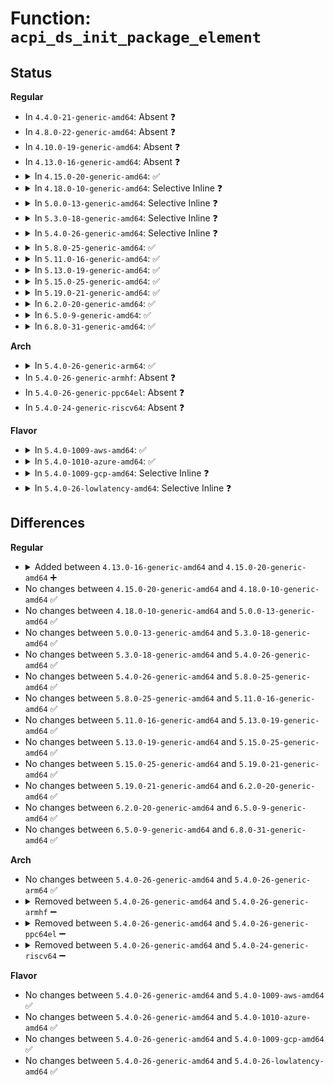 # Function: <code>acpi_ds_init_package_element</code>

## Status
<b>Regular</b>
<ul>
<li>
In <code>4.4.0-21-generic-amd64</code>: Absent ❓
</li>
<li>
In <code>4.8.0-22-generic-amd64</code>: Absent ❓
</li>
<li>
In <code>4.10.0-19-generic-amd64</code>: Absent ❓
</li>
<li>
In <code>4.13.0-16-generic-amd64</code>: Absent ❓
</li>
<li>
<details>
<summary>In <code>4.15.0-20-generic-amd64</code>: ✅</summary>

```c
acpi_status acpi_ds_init_package_element(u8 object_type, union acpi_operand_object * source_object, union acpi_generic_state * state, void * context)
```

```json
{
  "name": "acpi_ds_init_package_element",
  "collision_type": "Unique Global",
  "inline_type": "No",
  "funcs": [
    {
      "addr": 18446744071584436221,
      "name": "acpi_ds_init_package_element",
      "external": true,
      "loc": "drivers/acpi/acpica/dspkginit.c:294",
      "file": "drivers/acpi/acpica/dspkginit.c",
      "inline": "seen, unknown",
      "caller_inline": [],
      "caller_func": [
        "drivers/acpi/acpica/dspkginit.c:acpi_ds_build_internal_package_obj"
      ]
    }
  ],
  "symbols": [
    {
      "addr": 18446744071584436221,
      "name": "acpi_ds_init_package_element",
      "section": ".text",
      "bind": "STB_GLOBAL",
      "size": 600
    }
  ]
}
```
</details>
</li>
<li>
<details>
<summary>In <code>4.18.0-10-generic-amd64</code>: Selective Inline ❓</summary>

```c
acpi_status acpi_ds_init_package_element(u8 object_type, union acpi_operand_object * source_object, union acpi_generic_state * state, void * context)
```

```json
{
  "name": "acpi_ds_init_package_element",
  "collision_type": "Unique Global",
  "inline_type": "Selective",
  "funcs": [
    {
      "addr": 18446744071584659802,
      "name": "acpi_ds_init_package_element",
      "external": true,
      "loc": "drivers/acpi/acpica/dspkginit.c:298",
      "file": "drivers/acpi/acpica/dspkginit.c",
      "inline": "not declared, inlined",
      "caller_inline": [],
      "caller_func": [
        "drivers/acpi/acpica/dspkginit.c:acpi_ds_build_internal_package_obj"
      ]
    }
  ],
  "symbols": [
    {
      "addr": 18446744071584659802,
      "name": "acpi_ds_init_package_element",
      "section": ".text",
      "bind": "STB_GLOBAL",
      "size": 872
    }
  ]
}
```
</details>
</li>
<li>
<details>
<summary>In <code>5.0.0-13-generic-amd64</code>: Selective Inline ❓</summary>

```c
acpi_status acpi_ds_init_package_element(u8 object_type, union acpi_operand_object * source_object, union acpi_generic_state * state, void * context)
```

```json
{
  "name": "acpi_ds_init_package_element",
  "collision_type": "Unique Global",
  "inline_type": "Selective",
  "funcs": [
    {
      "addr": 18446744071584759593,
      "name": "acpi_ds_init_package_element",
      "external": true,
      "loc": "drivers/acpi/acpica/dspkginit.c:324",
      "file": "drivers/acpi/acpica/dspkginit.c",
      "inline": "not declared, inlined",
      "caller_inline": [],
      "caller_func": [
        "drivers/acpi/acpica/dspkginit.c:acpi_ds_build_internal_package_obj"
      ]
    }
  ],
  "symbols": [
    {
      "addr": 18446744071584759593,
      "name": "acpi_ds_init_package_element",
      "section": ".text",
      "bind": "STB_GLOBAL",
      "size": 872
    }
  ]
}
```
</details>
</li>
<li>
<details>
<summary>In <code>5.3.0-18-generic-amd64</code>: Selective Inline ❓</summary>

```c
acpi_status acpi_ds_init_package_element(u8 object_type, union acpi_operand_object * source_object, union acpi_generic_state * state, void * context)
```

```json
{
  "name": "acpi_ds_init_package_element",
  "collision_type": "Unique Global",
  "inline_type": "Selective",
  "funcs": [
    {
      "addr": 18446744071584962080,
      "name": "acpi_ds_init_package_element",
      "external": true,
      "loc": "drivers/acpi/acpica/dspkginit.c:324",
      "file": "drivers/acpi/acpica/dspkginit.c",
      "inline": "not declared, inlined",
      "caller_inline": [],
      "caller_func": [
        "drivers/acpi/acpica/dspkginit.c:acpi_ds_build_internal_package_obj"
      ]
    }
  ],
  "symbols": [
    {
      "addr": 18446744071584962080,
      "name": "acpi_ds_init_package_element",
      "section": ".text",
      "bind": "STB_GLOBAL",
      "size": 878
    }
  ]
}
```
</details>
</li>
<li>
<details>
<summary>In <code>5.4.0-26-generic-amd64</code>: Selective Inline ❓</summary>

```c
acpi_status acpi_ds_init_package_element(u8 object_type, union acpi_operand_object * source_object, union acpi_generic_state * state, void * context)
```

```json
{
  "name": "acpi_ds_init_package_element",
  "collision_type": "Unique Global",
  "inline_type": "Selective",
  "funcs": [
    {
      "addr": 18446744071585097880,
      "name": "acpi_ds_init_package_element",
      "external": true,
      "loc": "drivers/acpi/acpica/dspkginit.c:324",
      "file": "drivers/acpi/acpica/dspkginit.c",
      "inline": "not declared, inlined",
      "caller_inline": [],
      "caller_func": [
        "drivers/acpi/acpica/dspkginit.c:acpi_ds_build_internal_package_obj"
      ]
    }
  ],
  "symbols": [
    {
      "addr": 18446744071585097880,
      "name": "acpi_ds_init_package_element",
      "section": ".text",
      "bind": "STB_GLOBAL",
      "size": 878
    }
  ]
}
```
</details>
</li>
<li>
<details>
<summary>In <code>5.8.0-25-generic-amd64</code>: ✅</summary>

```c
acpi_status acpi_ds_init_package_element(u8 object_type, union acpi_operand_object * source_object, union acpi_generic_state * state, void * context)
```

```json
{
  "name": "acpi_ds_init_package_element",
  "collision_type": "Unique Global",
  "inline_type": "No",
  "funcs": [
    {
      "addr": 18446744071585803394,
      "name": "acpi_ds_init_package_element",
      "external": true,
      "loc": "drivers/acpi/acpica/dspkginit.c:324",
      "file": "drivers/acpi/acpica/dspkginit.c",
      "inline": "seen, unknown",
      "caller_inline": [],
      "caller_func": [
        "drivers/acpi/acpica/dspkginit.c:acpi_ds_build_internal_package_obj"
      ]
    }
  ],
  "symbols": [
    {
      "addr": 18446744071585803394,
      "name": "acpi_ds_init_package_element",
      "section": ".text",
      "bind": "STB_GLOBAL",
      "size": 161
    }
  ]
}
```
</details>
</li>
<li>
<details>
<summary>In <code>5.11.0-16-generic-amd64</code>: ✅</summary>

```c
acpi_status acpi_ds_init_package_element(u8 object_type, union acpi_operand_object * source_object, union acpi_generic_state * state, void * context)
```

```json
{
  "name": "acpi_ds_init_package_element",
  "collision_type": "Unique Global",
  "inline_type": "No",
  "funcs": [
    {
      "addr": 18446744071585924216,
      "name": "acpi_ds_init_package_element",
      "external": true,
      "loc": "drivers/acpi/acpica/dspkginit.c:324",
      "file": "drivers/acpi/acpica/dspkginit.c",
      "inline": "seen, unknown",
      "caller_inline": [],
      "caller_func": [
        "drivers/acpi/acpica/dspkginit.c:acpi_ds_build_internal_package_obj"
      ]
    }
  ],
  "symbols": [
    {
      "addr": 18446744071585924216,
      "name": "acpi_ds_init_package_element",
      "section": ".text",
      "bind": "STB_GLOBAL",
      "size": 161
    }
  ]
}
```
</details>
</li>
<li>
<details>
<summary>In <code>5.13.0-19-generic-amd64</code>: ✅</summary>

```c
acpi_status acpi_ds_init_package_element(u8 object_type, union acpi_operand_object * source_object, union acpi_generic_state * state, void * context)
```

```json
{
  "name": "acpi_ds_init_package_element",
  "collision_type": "Unique Global",
  "inline_type": "No",
  "funcs": [
    {
      "addr": 18446744071585801487,
      "name": "acpi_ds_init_package_element",
      "external": true,
      "loc": "drivers/acpi/acpica/dspkginit.c:324",
      "file": "drivers/acpi/acpica/dspkginit.c",
      "inline": "seen, unknown",
      "caller_inline": [],
      "caller_func": [
        "drivers/acpi/acpica/dspkginit.c:acpi_ds_build_internal_package_obj"
      ]
    }
  ],
  "symbols": [
    {
      "addr": 18446744071585801487,
      "name": "acpi_ds_init_package_element",
      "section": ".text",
      "bind": "STB_GLOBAL",
      "size": 161
    }
  ]
}
```
</details>
</li>
<li>
<details>
<summary>In <code>5.15.0-25-generic-amd64</code>: ✅</summary>

```c
acpi_status acpi_ds_init_package_element(u8 object_type, union acpi_operand_object * source_object, union acpi_generic_state * state, void * context)
```

```json
{
  "name": "acpi_ds_init_package_element",
  "collision_type": "Unique Global",
  "inline_type": "No",
  "funcs": [
    {
      "addr": 18446744071586287173,
      "name": "acpi_ds_init_package_element",
      "external": true,
      "loc": "drivers/acpi/acpica/dspkginit.c:324",
      "file": "drivers/acpi/acpica/dspkginit.c",
      "inline": "seen, unknown",
      "caller_inline": [],
      "caller_func": [
        "drivers/acpi/acpica/dspkginit.c:acpi_ds_build_internal_package_obj"
      ]
    }
  ],
  "symbols": [
    {
      "addr": 18446744071586287173,
      "name": "acpi_ds_init_package_element",
      "section": ".text",
      "bind": "STB_GLOBAL",
      "size": 161
    }
  ]
}
```
</details>
</li>
<li>
<details>
<summary>In <code>5.19.0-21-generic-amd64</code>: ✅</summary>

```c
acpi_status acpi_ds_init_package_element(u8 object_type, union acpi_operand_object * source_object, union acpi_generic_state * state, void * context)
```

```json
{
  "name": "acpi_ds_init_package_element",
  "collision_type": "Unique Global",
  "inline_type": "No",
  "funcs": [
    {
      "addr": 18446744071587531645,
      "name": "acpi_ds_init_package_element",
      "external": true,
      "loc": "drivers/acpi/acpica/dspkginit.c:324",
      "file": "drivers/acpi/acpica/dspkginit.c",
      "inline": "seen, unknown",
      "caller_inline": [],
      "caller_func": [
        "drivers/acpi/acpica/dspkginit.c:acpi_ds_build_internal_package_obj"
      ]
    }
  ],
  "symbols": [
    {
      "addr": 18446744071587531645,
      "name": "acpi_ds_init_package_element",
      "section": ".text",
      "bind": "STB_GLOBAL",
      "size": 176
    }
  ]
}
```
</details>
</li>
<li>
<details>
<summary>In <code>6.2.0-20-generic-amd64</code>: ✅</summary>

```c
acpi_status acpi_ds_init_package_element(u8 object_type, union acpi_operand_object * source_object, union acpi_generic_state * state, void * context)
```

```json
{
  "name": "acpi_ds_init_package_element",
  "collision_type": "Unique Global",
  "inline_type": "No",
  "funcs": [
    {
      "addr": 18446744071588810016,
      "name": "acpi_ds_init_package_element",
      "external": true,
      "loc": "drivers/acpi/acpica/dspkginit.c:324",
      "file": "drivers/acpi/acpica/dspkginit.c",
      "inline": "seen, unknown",
      "caller_inline": [],
      "caller_func": [
        "drivers/acpi/acpica/dspkginit.c:acpi_ds_build_internal_package_obj"
      ]
    }
  ],
  "symbols": [
    {
      "addr": 18446744071588810016,
      "name": "acpi_ds_init_package_element",
      "section": ".text",
      "bind": "STB_GLOBAL",
      "size": 192
    }
  ]
}
```
</details>
</li>
<li>
<details>
<summary>In <code>6.5.0-9-generic-amd64</code>: ✅</summary>

```c
acpi_status acpi_ds_init_package_element(u8 object_type, union acpi_operand_object * source_object, union acpi_generic_state * state, void * context)
```

```json
{
  "name": "acpi_ds_init_package_element",
  "collision_type": "Unique Global",
  "inline_type": "No",
  "funcs": [
    {
      "addr": 18446744071589099488,
      "name": "acpi_ds_init_package_element",
      "external": true,
      "loc": "drivers/acpi/acpica/dspkginit.c:324",
      "file": "drivers/acpi/acpica/dspkginit.c",
      "inline": "seen, unknown",
      "caller_inline": [],
      "caller_func": [
        "drivers/acpi/acpica/dspkginit.c:acpi_ds_build_internal_package_obj"
      ]
    }
  ],
  "symbols": [
    {
      "addr": 18446744071589099488,
      "name": "acpi_ds_init_package_element",
      "section": ".text",
      "bind": "STB_GLOBAL",
      "size": 192
    }
  ]
}
```
</details>
</li>
<li>
<details>
<summary>In <code>6.8.0-31-generic-amd64</code>: ✅</summary>

```c
acpi_status acpi_ds_init_package_element(u8 object_type, union acpi_operand_object * source_object, union acpi_generic_state * state, void * context)
```

```json
{
  "name": "acpi_ds_init_package_element",
  "collision_type": "Unique Global",
  "inline_type": "No",
  "funcs": [
    {
      "addr": 18446744071589405232,
      "name": "acpi_ds_init_package_element",
      "external": true,
      "loc": "drivers/acpi/acpica/dspkginit.c:324",
      "file": "drivers/acpi/acpica/dspkginit.c",
      "inline": "seen, unknown",
      "caller_inline": [],
      "caller_func": [
        "drivers/acpi/acpica/dspkginit.c:acpi_ds_build_internal_package_obj"
      ]
    }
  ],
  "symbols": [
    {
      "addr": 18446744071589405232,
      "name": "acpi_ds_init_package_element",
      "section": ".text",
      "bind": "STB_GLOBAL",
      "size": 192
    }
  ]
}
```
</details>
</li>
</ul>
<b>Arch</b>
<ul>
<li>
<details>
<summary>In <code>5.4.0-26-generic-arm64</code>: ✅</summary>

```c
acpi_status acpi_ds_init_package_element(u8 object_type, union acpi_operand_object * source_object, union acpi_generic_state * state, void * context)
```

```json
{
  "name": "acpi_ds_init_package_element",
  "collision_type": "Unique Global",
  "inline_type": "No",
  "funcs": [
    {
      "addr": 18446603336497493072,
      "name": "acpi_ds_init_package_element",
      "external": true,
      "loc": "drivers/acpi/acpica/dspkginit.c:324",
      "file": "drivers/acpi/acpica/dspkginit.c",
      "inline": "seen, unknown",
      "caller_inline": [],
      "caller_func": [
        "drivers/acpi/acpica/dspkginit.c:acpi_ds_build_internal_package_obj"
      ]
    }
  ],
  "symbols": [
    {
      "addr": 18446603336497493072,
      "name": "acpi_ds_init_package_element",
      "section": ".text",
      "bind": "STB_GLOBAL",
      "size": 496
    }
  ]
}
```
</details>
</li>
<li>
In <code>5.4.0-26-generic-armhf</code>: Absent ❓
</li>
<li>
In <code>5.4.0-26-generic-ppc64el</code>: Absent ❓
</li>
<li>
In <code>5.4.0-24-generic-riscv64</code>: Absent ❓
</li>
</ul>
<b>Flavor</b>
<ul>
<li>
<details>
<summary>In <code>5.4.0-1009-aws-amd64</code>: ✅</summary>

```c
acpi_status acpi_ds_init_package_element(u8 object_type, union acpi_operand_object * source_object, union acpi_generic_state * state, void * context)
```

```json
{
  "name": "acpi_ds_init_package_element",
  "collision_type": "Unique Global",
  "inline_type": "No",
  "funcs": [
    {
      "addr": 18446744071585017748,
      "name": "acpi_ds_init_package_element",
      "external": true,
      "loc": "drivers/acpi/acpica/dspkginit.c:324",
      "file": "drivers/acpi/acpica/dspkginit.c",
      "inline": "seen, unknown",
      "caller_inline": [],
      "caller_func": [
        "drivers/acpi/acpica/dspkginit.c:acpi_ds_build_internal_package_obj"
      ]
    }
  ],
  "symbols": [
    {
      "addr": 18446744071585017748,
      "name": "acpi_ds_init_package_element",
      "section": ".text",
      "bind": "STB_GLOBAL",
      "size": 495
    }
  ]
}
```
</details>
</li>
<li>
<details>
<summary>In <code>5.4.0-1010-azure-amd64</code>: ✅</summary>

```c
acpi_status acpi_ds_init_package_element(u8 object_type, union acpi_operand_object * source_object, union acpi_generic_state * state, void * context)
```

```json
{
  "name": "acpi_ds_init_package_element",
  "collision_type": "Unique Global",
  "inline_type": "No",
  "funcs": [
    {
      "addr": 18446744071584933381,
      "name": "acpi_ds_init_package_element",
      "external": true,
      "loc": "drivers/acpi/acpica/dspkginit.c:324",
      "file": "drivers/acpi/acpica/dspkginit.c",
      "inline": "seen, unknown",
      "caller_inline": [],
      "caller_func": [
        "drivers/acpi/acpica/dspkginit.c:acpi_ds_build_internal_package_obj"
      ]
    }
  ],
  "symbols": [
    {
      "addr": 18446744071584933381,
      "name": "acpi_ds_init_package_element",
      "section": ".text",
      "bind": "STB_GLOBAL",
      "size": 495
    }
  ]
}
```
</details>
</li>
<li>
<details>
<summary>In <code>5.4.0-1009-gcp-amd64</code>: Selective Inline ❓</summary>

```c
acpi_status acpi_ds_init_package_element(u8 object_type, union acpi_operand_object * source_object, union acpi_generic_state * state, void * context)
```

```json
{
  "name": "acpi_ds_init_package_element",
  "collision_type": "Unique Global",
  "inline_type": "Selective",
  "funcs": [
    {
      "addr": 18446744071585049464,
      "name": "acpi_ds_init_package_element",
      "external": true,
      "loc": "drivers/acpi/acpica/dspkginit.c:324",
      "file": "drivers/acpi/acpica/dspkginit.c",
      "inline": "not declared, inlined",
      "caller_inline": [],
      "caller_func": [
        "drivers/acpi/acpica/dspkginit.c:acpi_ds_build_internal_package_obj"
      ]
    }
  ],
  "symbols": [
    {
      "addr": 18446744071585049464,
      "name": "acpi_ds_init_package_element",
      "section": ".text",
      "bind": "STB_GLOBAL",
      "size": 878
    }
  ]
}
```
</details>
</li>
<li>
<details>
<summary>In <code>5.4.0-26-lowlatency-amd64</code>: Selective Inline ❓</summary>

```c
acpi_status acpi_ds_init_package_element(u8 object_type, union acpi_operand_object * source_object, union acpi_generic_state * state, void * context)
```

```json
{
  "name": "acpi_ds_init_package_element",
  "collision_type": "Unique Global",
  "inline_type": "Selective",
  "funcs": [
    {
      "addr": 18446744071585155624,
      "name": "acpi_ds_init_package_element",
      "external": true,
      "loc": "drivers/acpi/acpica/dspkginit.c:324",
      "file": "drivers/acpi/acpica/dspkginit.c",
      "inline": "not declared, inlined",
      "caller_inline": [],
      "caller_func": [
        "drivers/acpi/acpica/dspkginit.c:acpi_ds_build_internal_package_obj"
      ]
    }
  ],
  "symbols": [
    {
      "addr": 18446744071585155624,
      "name": "acpi_ds_init_package_element",
      "section": ".text",
      "bind": "STB_GLOBAL",
      "size": 878
    }
  ]
}
```
</details>
</li>
</ul>

## Differences
<b>Regular</b>
<ul>
<li>
<details>
<summary>Added between <code>4.13.0-16-generic-amd64</code> and <code>4.15.0-20-generic-amd64</code> ➕</summary>

```c
acpi_status acpi_ds_init_package_element(u8 object_type, union acpi_operand_object * source_object, union acpi_generic_state * state, void * context)
```
</details>
</li>
<li>
No changes between <code>4.15.0-20-generic-amd64</code> and <code>4.18.0-10-generic-amd64</code> ✅
</li>
<li>
No changes between <code>4.18.0-10-generic-amd64</code> and <code>5.0.0-13-generic-amd64</code> ✅
</li>
<li>
No changes between <code>5.0.0-13-generic-amd64</code> and <code>5.3.0-18-generic-amd64</code> ✅
</li>
<li>
No changes between <code>5.3.0-18-generic-amd64</code> and <code>5.4.0-26-generic-amd64</code> ✅
</li>
<li>
No changes between <code>5.4.0-26-generic-amd64</code> and <code>5.8.0-25-generic-amd64</code> ✅
</li>
<li>
No changes between <code>5.8.0-25-generic-amd64</code> and <code>5.11.0-16-generic-amd64</code> ✅
</li>
<li>
No changes between <code>5.11.0-16-generic-amd64</code> and <code>5.13.0-19-generic-amd64</code> ✅
</li>
<li>
No changes between <code>5.13.0-19-generic-amd64</code> and <code>5.15.0-25-generic-amd64</code> ✅
</li>
<li>
No changes between <code>5.15.0-25-generic-amd64</code> and <code>5.19.0-21-generic-amd64</code> ✅
</li>
<li>
No changes between <code>5.19.0-21-generic-amd64</code> and <code>6.2.0-20-generic-amd64</code> ✅
</li>
<li>
No changes between <code>6.2.0-20-generic-amd64</code> and <code>6.5.0-9-generic-amd64</code> ✅
</li>
<li>
No changes between <code>6.5.0-9-generic-amd64</code> and <code>6.8.0-31-generic-amd64</code> ✅
</li>
</ul>
<b>Arch</b>
<ul>
<li>
No changes between <code>5.4.0-26-generic-amd64</code> and <code>5.4.0-26-generic-arm64</code> ✅
</li>
<li>
<details>
<summary>Removed between <code>5.4.0-26-generic-amd64</code> and <code>5.4.0-26-generic-armhf</code> ➖</summary>

```c
acpi_status acpi_ds_init_package_element(u8 object_type, union acpi_operand_object * source_object, union acpi_generic_state * state, void * context)
```
</details>
</li>
<li>
<details>
<summary>Removed between <code>5.4.0-26-generic-amd64</code> and <code>5.4.0-26-generic-ppc64el</code> ➖</summary>

```c
acpi_status acpi_ds_init_package_element(u8 object_type, union acpi_operand_object * source_object, union acpi_generic_state * state, void * context)
```
</details>
</li>
<li>
<details>
<summary>Removed between <code>5.4.0-26-generic-amd64</code> and <code>5.4.0-24-generic-riscv64</code> ➖</summary>

```c
acpi_status acpi_ds_init_package_element(u8 object_type, union acpi_operand_object * source_object, union acpi_generic_state * state, void * context)
```
</details>
</li>
</ul>
<b>Flavor</b>
<ul>
<li>
No changes between <code>5.4.0-26-generic-amd64</code> and <code>5.4.0-1009-aws-amd64</code> ✅
</li>
<li>
No changes between <code>5.4.0-26-generic-amd64</code> and <code>5.4.0-1010-azure-amd64</code> ✅
</li>
<li>
No changes between <code>5.4.0-26-generic-amd64</code> and <code>5.4.0-1009-gcp-amd64</code> ✅
</li>
<li>
No changes between <code>5.4.0-26-generic-amd64</code> and <code>5.4.0-26-lowlatency-amd64</code> ✅
</li>
</ul>
